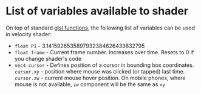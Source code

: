 # List of variables available to shader

On top of standard [glsl functions](https://www.shaderific.com/glsl-functions), the following
list of variables can be used in velocity shader:

* `float PI` -  3.1415926535897932384626433832795
* `float frame` - Current frame number. Increases over time. Resets to 0 if you change shader's code
* `vec4 cursor` - Defines position of a cursor in bounding box coordinates. `cursor.xy` - position 
where mouse was clicked (or tapped) last time. `cursor.zw` - current mouse hover position. On mobile
phones, where mouse is not available, `zw` component will be the same as `xy`
